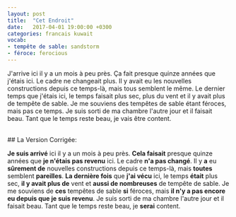 ```yaml
---
layout: post
title:  "Cet Endroit"
date:   2017-04-01 19:00:00 +0300
categories: francais kuwait
vocab:
- tempête de sable: sandstorm
- féroce: ferocious
---
```

J'arrive ici il y a un mois à peu près. Ça fait presque quinze années que j'étais ici. Le cadre ne changeait plus. Il y avait eu les nouvelles constructions depuis ce temps-là, mais tous semblent le même. Le dernier temps que <!--more-->j'étais ici, le temps faisait plus sec, plus du vent et il y avait plus de tempête de sable. Je me souviens des tempêtes de sable étant féroces, mais pas ce temps. Je suis sorti de ma chambre l'autre jour et il faisait beau. Tant que le temps reste beau, je vais être content.  

<br/>
## La Version Corrigée:  
<br/>

**Je suis arrivé** ici il y a un mois à peu près. **Cela faisait** presque quinze années que **je n'étais pas revenu** ici. Le cadre **n'a pas changé**. Il y **a** eu **sûrement de** nouvelles constructions depuis ce temps-là, mais **toutes** semblent **pareilles**. **La dernière fois** que **j'ai vécu** ici, le temps **était** plus sec, **il y avait plus de** vent et **aussi de nombreuses** de tempête de sable. Je me souviens de **ces** tempêtes de sable **si** féroces, mais **il n'y a pas encore eu depuis que je suis revenu**. Je suis sorti de ma chambre l'autre jour et il faisait beau. Tant que le temps reste beau, je **serai** content.
